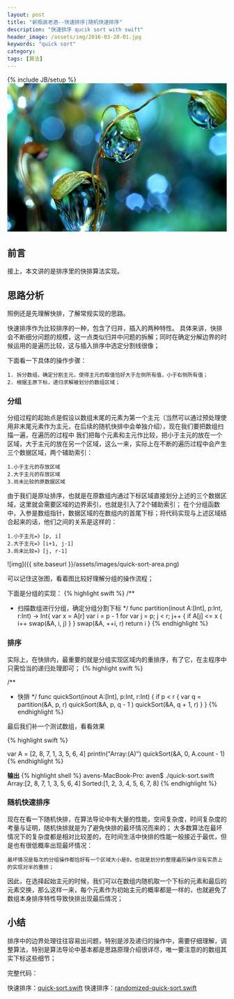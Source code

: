 ```yaml
---
layout: post
title: "新瓶装老酒--快速排序|随机快速排序"
description: "快速排序 qucik sort with swift"
header_image: /assets/img/2016-03-28-01.jpg
keywords: "quick sort"
category: 
tags: [算法]
---
```

{% include JB/setup %}
![img](/assets/img/2016-03-28-01.jpg)

## 前言
接上，本文讲的是排序里的快排算法实现。

## 思路分析
照例还是先理解快排，了解常规实现的思路。

快速排序作为比较排序的一种，包含了归并，插入的两种特性。
具体来讲，快排会不断细分问题的规模，这一点类似归并中问题的拆解；同时在确定分解边界的时候运用的是遍历比较，这与插入排序中选定分割线很像；

下面看一下具体的操作步骤：

	1. 拆分数组，确定分割主元，使得主元的取值恰好大于左侧所有值，小于右侧所有值；
	2. 根据主原下标，递归求解被划分的数组区域；


### 分组
分组过程的起始点是假设以数组末尾的元素为第一个主元（当然可以通过预处理使用非末尾元素作为主元，在后续的随机快排中会单独介绍），现在我们要把数组扫描一遍，在遍历的过程中
我们把每个元素和主元作比较，把小于主元的放在一个区域，大于主元的放在另一个区域，这么一来，实际上在不断的遍历过程中会产生三个数据区域，两个辅助索引：

	1.小于主元的存放区域
	2.大于主元的存放区域
	3.尚未比较的原数据区域

由于我们是原址排序，也就是在原数组内通过下标区域直接划分上述的三个数据区域，这里就会需要区域的边界索引，也就是引入了2个辅助索引；
在个分组函数中，入参是数组指针，数据区域的在数组内的首尾下标；将代码实现与上述区域结合起来的话，他们之间的关系是这样的：

	1.小于主元=》[p, i]
	2.大于主元=》[i+1, j-1]
	3.尚未比较=》[j, r-1]

![img]({{ site.baseurl }}/assets/images/quick-sort-area.png)

可以记住这张图，看着图比较好理解分组的操作流程；

下面是分组的实现：
{% highlight swift %}
/**
* 扫描数组进行分组，确定分组分割下标
*/
func partition(inout A:[Int], p:Int, r:Int) -> Int{
    var x = A[r]
    var i = p - 1
    for var j = p; j < r; j++ {
        if A[j] <= x {
            i++
            swap(&A, i, j)
        }
    }
    swap(&A, ++i, r)
    return i
}
{% endhighlight %}

### 排序
实际上，在快排内，最重要的就是分组实现区域内的重排序，有了它，在主程序中只需恰当的递归处理即可；
{% highlight swift %}

/**
* 快排
*/
func quickSort(inout A:[Int], p:Int, r:Int) {
    if p < r {
        var q = partition(&A, p, r)
        quickSort(&A, p, q - 1 )
        quickSort(&A, q + 1, r)
    }
}
{% endhighlight %}

最后我们补一个测试数组，看看效果

{% highlight swift %}

var A = [2, 8, 7, 1, 3, 5, 6, 4]
println("Array:\(A)")
quickSort(&A, 0, A.count - 1)
{% endhighlight %}

**输出**
{% highlight shell %}
avens-MacBook-Pro: aven$ ./quick-sort.swift 
Array:[2, 8, 7, 1, 3, 5, 6, 4]
Sorted:[1, 2, 3, 4, 5, 6, 7, 8]
{% endhighlight %}

### 随机快速排序
现在在看一下随机快排，在算法导论中有大量的性能，空间复杂度，时间复杂度的考量与证明，随机快排就是为了避免快排的最坏情况而来的；
大多数算法在最坏情况下的复杂度都是相对比较差的，在时间生活中快排的性能一般接近于最优，但是也有很低概率出现最坏情况：

    最坏情况是每次的分组操作都恰好有一个区域大小是0，也就是划分的整理遍历操作没有实质上的实现对半的重排；

因此，在选择起始主元的时候，我们可以在数组内随机取一个下标的元素和最后的元素交换，那么这样一来，每个元素作为初始主元的概率都是一样的，也就避免了数组本身排序特性导致快排出现最后情况；

## 小结
排序中的边界处理往往容易出问题，特别是涉及递归的操作中，需要仔细理解，调整算法，特别是算法导论中基本都是思路原理介绍很详尽，唯一要注意的的数组其实下标这些细节；

完整代码：

快速排序：[quick-sort.swift](https://github.com/avenwu/algorithm-note/blob/master/quick-sort.swift)
快速排序：[randomized-quick-sort.swift](https://github.com/avenwu/algorithm-note/blob/master/randomized-quick-sort.swift)
